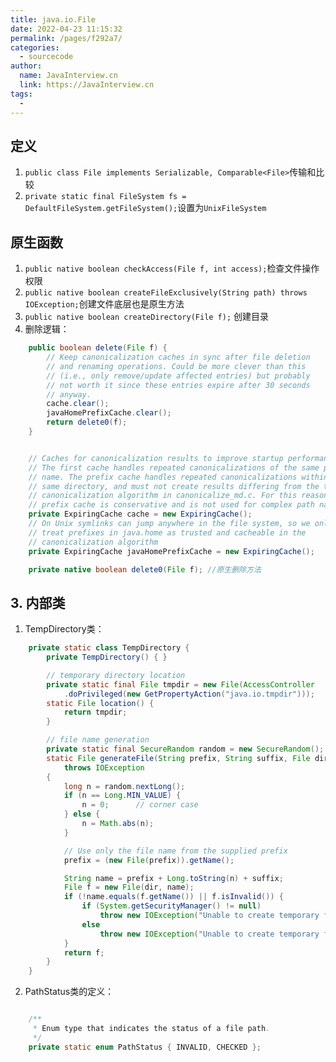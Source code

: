 ```yaml
---
title: java.io.File
date: 2022-04-23 11:15:32
permalink: /pages/f292a7/
categories: 
  - sourcecode
author: 
  name: JavaInterview.cn
  link: https://JavaInterview.cn
tags: 
  - 
---
```



## 定义
1. `public class File implements Serializable, Comparable<File>`传输和比较
2. `private static final FileSystem fs = DefaultFileSystem.getFileSystem();`设置为`UnixFileSystem`


## 原生函数
1. `public native boolean checkAccess(File f, int access);`检查文件操作权限
2. `public native boolean createFileExclusively(String path) throws IOException;`创建文件底层也是原生方法
3. `public native boolean createDirectory(File f);` 创建目录
3. 删除逻辑：
```java
    public boolean delete(File f) {
        // Keep canonicalization caches in sync after file deletion
        // and renaming operations. Could be more clever than this
        // (i.e., only remove/update affected entries) but probably
        // not worth it since these entries expire after 30 seconds
        // anyway.
        cache.clear();
        javaHomePrefixCache.clear();
        return delete0(f);
    }

```
```java

    // Caches for canonicalization results to improve startup performance.
    // The first cache handles repeated canonicalizations of the same path
    // name. The prefix cache handles repeated canonicalizations within the
    // same directory, and must not create results differing from the true
    // canonicalization algorithm in canonicalize_md.c. For this reason the
    // prefix cache is conservative and is not used for complex path names.
    private ExpiringCache cache = new ExpiringCache();
    // On Unix symlinks can jump anywhere in the file system, so we only
    // treat prefixes in java.home as trusted and cacheable in the
    // canonicalization algorithm
    private ExpiringCache javaHomePrefixCache = new ExpiringCache();
```

```java
    private native boolean delete0(File f); //原生删除方法 
```



## 3. 内部类
1.  TempDirectory类：
```java
    private static class TempDirectory {
        private TempDirectory() { }

        // temporary directory location
        private static final File tmpdir = new File(AccessController
            .doPrivileged(new GetPropertyAction("java.io.tmpdir")));
        static File location() {
            return tmpdir;
        }

        // file name generation
        private static final SecureRandom random = new SecureRandom();
        static File generateFile(String prefix, String suffix, File dir)
            throws IOException
        {
            long n = random.nextLong();
            if (n == Long.MIN_VALUE) {
                n = 0;      // corner case
            } else {
                n = Math.abs(n);
            }

            // Use only the file name from the supplied prefix
            prefix = (new File(prefix)).getName();

            String name = prefix + Long.toString(n) + suffix;
            File f = new File(dir, name);
            if (!name.equals(f.getName()) || f.isInvalid()) {
                if (System.getSecurityManager() != null)
                    throw new IOException("Unable to create temporary file");
                else
                    throw new IOException("Unable to create temporary file, " + f);
            }
            return f;
        }
    }

```
2. PathStatus类的定义：
```java

    /**
     * Enum type that indicates the status of a file path.
     */
    private static enum PathStatus { INVALID, CHECKED };
```